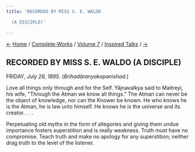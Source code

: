 ```yaml
---
title: 'RECORDED BY MISS S. E. WALDO

  (A DISCIPLE)'

---
```

<div>

[←](32_thursday_july_25.htm) [Home](../../../index.htm) /
[Complete-Works](../../complete_works.htm) / [Volume
7](../volume_7_contents.htm) / [Inspired
Talks](inspired_talks_contents.htm) / [→](34_saturday_july_27.htm)

  

## RECORDED BY MISS S. E. WALDO (A DISCIPLE)

FRIDAY, *July 26, 1895*. (*Brihadâranyakopanishad*.)

Love all things only through and for the Self. Yâjnavalkya said to
Maitreyi, his wife, "Through the Atman we know all things." The Atman
can never be the object of knowledge, nor can the Knower be known. He
who knows he is the Atman, he is law unto himself. He knows he is the
universe and its creator. . . .

Perpetuating old myths in the form of allegories and giving them undue
importance fosters superstition and is really weakness. Truth must have
no compromise. Teach truth and make no apology for any superstition;
neither drag truth to the level of the listener.

</div>

